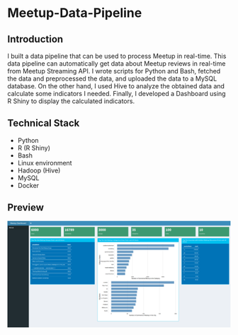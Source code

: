 # Meetup-Data-Pipeline

## Introduction
I built a data pipeline that can be used to process Meetup in real-time. This data pipeline can automatically get data about Meetup reviews in real-time from Meetup Streaming API. I wrote scripts for Python and Bash, fetched the data and preprocessed the data, and uploaded the data to a MySQL database. On the other hand, I used Hive to analyze the obtained data and calculate some indicators I needed. Finally, I developed a Dashboard using R Shiny to display the calculated indicators.

## Technical Stack
- Python
- R (R Shiny)
- Bash
- Linux environment
- Hadoop (Hive)
- MySQL
- Docker

## Preview
![Dashboard](/img/meetup_dashboard.png)
